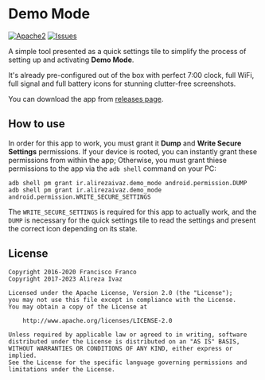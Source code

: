 # Demo Mode

[![Apache2](http://img.shields.io/badge/license-APACHE2-blue.svg)](https://www.apache.org/licenses/LICENSE-2.0.html)
[![Issues](https://img.shields.io/github/issues/AlirezaIvaz/DemoMode)](https://github.com/AlirezaIvaz/DemoMode/issues)

A simple tool presented as a quick settings tile to simplify the process of setting up and activating **Demo Mode**.

It's already pre-configured out of the box with perfect 7:00 clock, full WiFi, full signal and full battery icons for stunning clutter-free screenshots.

You can download the app from [releases page](https://github.com/AlirezaIvaz/DemoMode/releases).

## How to use

In order for this app to work, you must grant it **Dump** and **Write Secure Settings** permissions. If your device is rooted, you can instantly grant these permissions from within the app; Otherwise, you must grant thiese permissions to the app via the `adb shell` command on your PC:

```
adb shell pm grant ir.alirezaivaz.demo_mode android.permission.DUMP
adb shell pm grant ir.alirezaivaz.demo_mode android.permission.WRITE_SECURE_SETTINGS
```

The `WRITE_SECURE_SETTINGS` is required for this app to actually work, and the `DUMP` is necessary for the quick settings tile to read the settings and present the correct icon depending on its state.

## License

    Copyright 2016-2020 Francisco Franco
    Copyright 2017-2023 Alireza Ivaz

    Licensed under the Apache License, Version 2.0 (the "License");
    you may not use this file except in compliance with the License.
    You may obtain a copy of the License at

        http://www.apache.org/licenses/LICENSE-2.0

    Unless required by applicable law or agreed to in writing, software
    distributed under the License is distributed on an "AS IS" BASIS,
    WITHOUT WARRANTIES OR CONDITIONS OF ANY KIND, either express or implied.
    See the License for the specific language governing permissions and
    limitations under the License.
